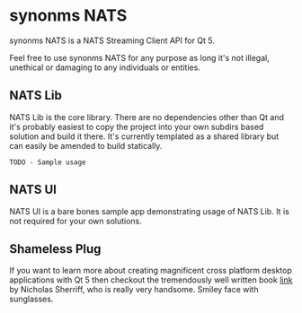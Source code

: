 # synonms NATS #

synonms NATS is a NATS Streaming Client API for Qt 5.

Feel free to use synonms NATS for any purpose as long it's not illegal, unethical or damaging to any individuals or entities.


## NATS Lib ##

NATS Lib is the core library.  There are no dependencies other than Qt and it's probably easiest to copy the project into your own subdirs based solution and build it there.  It's currently templated as a shared library but can easily be amended to build statically.

```
TODO - Sample usage
```

## NATS UI ##

NATS UI is a bare bones sample app demonstrating usage of NATS Lib.  It is not required for your own solutions.


## Shameless Plug ##

If you want to learn more about creating magnificent cross platform desktop applications with Qt 5 then checkout the tremendously well written book [link](/https://www.packtpub.com/web-development/learn-qt-5 "Learn Qt5") by Nicholas Sherriff, who is really very handsome.  Smiley face with sunglasses.